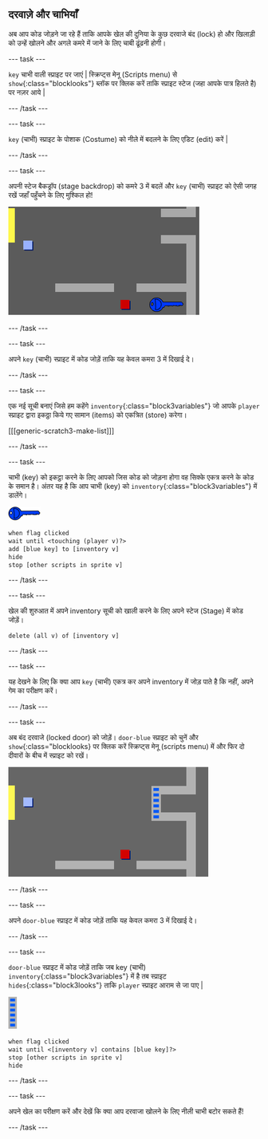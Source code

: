 ## दरवाज़े और चाभियाँ

अब आप कोड जोड़ने जा रहे हैं ताकि आपके खेल की दुनिया के कुछ दरवाजे बंद (lock) हो और खिलाड़ी को उन्हें खोलने और अगले कमरे में जाने के लिए चाबी ढूंढनी होगी।

\--- task \---

`key` चाभी वाली स्प्राइट पर जाएं | स्क्रिप्ट्स मेनू (Scripts menu) से `show`{:class="blocklooks"} ब्लॉक पर क्लिक करें ताकि स्प्राइट स्टेज (जहा आपके पात्र हिलते है) पर नज़र आये | 

\--- /task \---

\--- task \---

`key` (चाभी) स्प्राइट के पोशाक (Costume) को नीले में बदलने के लिए एडिट (edit) करें |

\--- /task \---

\--- task \---

अपनी स्टेज बैकड्रॉप (stage backdrop) को कमरे 3 में बदलें और `key` (चाभी) स्प्राइट को ऐसी जगह रखें जहाँ पहुँचने के लिए मुश्किल हो!

![screenshot](images/world-key.png)

\--- /task \---

\--- task \---

अपने `key` (चाभी) स्प्राइट में कोड जोड़ें ताकि यह केवल कमरा 3 में दिखाई दे।

\--- /task \---

\--- task \---

एक नई सूची बनाएं जिसे हम कहेंगे `inventory`{:class="block3variables"} जो आपके `player` स्प्राइट द्वारा इकठ्ठा किये गए सामान (items) को एकत्रित (store) करेगा।

[[[generic-scratch3-make-list]]]

\--- /task \---

\--- task \---

चाभी (key) को इकट्ठा करने के लिए आपको जिस कोड को जोड़ना होगा वह सिक्के एकत्र करने के कोड के समान है। अंतर यह है कि आप चाभी (key) को `inventory`{:class="block3variables"} में डालेंगे।

![key](images/key.png)

```blocks3
when flag clicked
wait until <touching (player v)?>
add [blue key] to [inventory v]
hide
stop [other scripts in sprite v]
```

\--- /task \---

\--- task \---

खेल की शुरुआत में अपने inventory सूची को खाली करने के लिए अपने स्टेज (Stage) में कोड जोड़ें।

```blocks3
delete (all v) of [inventory v]
```

\--- /task \---

\--- task \---

यह देखने के लिए कि क्या आप `key` (चाभी) एकत्र कर अपने inventory में जोड़ पाते है कि नहीं, अपने गेम का परीक्षण करें।

\--- /task \---

\--- task \---

अब बंद दरवाजे (locked door) को जोड़ें। `door-blue` स्प्राइट को चुनें और `show`{:class="blocklooks} पर क्लिक करें स्क्रिप्ट्स मेनू (scripts menu) में और फिर दो दीवारों के बीच में स्प्राइट को रखें।

![screenshot](images/world-door.png)

\--- /task \---

\--- task \---

अपने `door-blue` स्प्राइट में कोड जोड़ें ताकि यह केवल कमरा 3 में दिखाई दे।

\--- /task \---

\--- task \---

`door-blue` स्प्राइट में कोड जोड़ें ताकि जब key (चाभी) `inventory`{:class="block3variables"} में है तब स्प्राइट `hides`{:class="block3looks"} ताकि `player` स्प्राइट आराम से जा पाए |

![door](images/door.png)

```blocks3
when flag clicked
wait until <[inventory v] contains [blue key]?>
stop [other scripts in sprite v]
hide
```

\--- /task \---

\--- task \---

अपने खेल का परीक्षण करें और देखें कि क्या आप दरवाजा खोलने के लिए नीली चाभी बटोर सकते हैं!

\--- /task \---